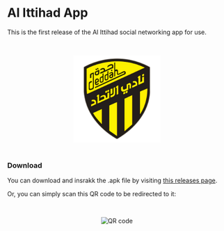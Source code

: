 # Al Ittihad App
This is the first release of the Al Ittihad social networking app for use.

<br>

<p align="center">
<img width="200px" src="white_no_bg_big.png" alt="Al Ittihad Logo" /
</p>

<br>


<br>

### Download

You can download and insrakk the .apk file by visiting [this releases page](https://github.com/Saudi-Arabia-Teams/Al-Ittihad/releases/tag/v0.8.5).


Or, you can simply scan this QR code to be redirected to it:

<br>

<p align="center">
<img width="300px" src="https://github.com/Saudi-Arabia-Teams/Al-Ittihad/assets/25140579/d68ab081-5880-4098-86b8-d2e49dc0d01f" alt="QR code" /
</p>
